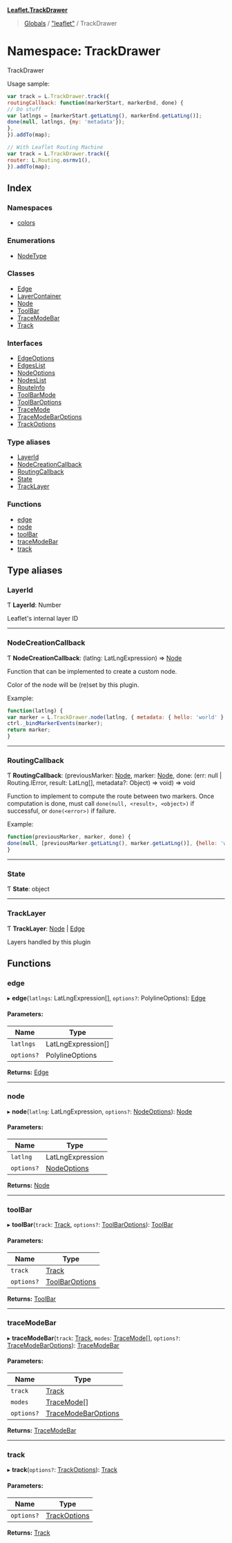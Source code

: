 **[Leaflet.TrackDrawer](../README.md)**

> [Globals](../README.md) / ["leaflet"](_leaflet_.md) / TrackDrawer

# Namespace: TrackDrawer

TrackDrawer

Usage sample:
```javascript
var track = L.TrackDrawer.track({
routingCallback: function(markerStart, markerEnd, done) {
// Do stuff
var latlngs = [markerStart.getLatLng(), markerEnd.getLatLng()];
done(null, latlngs, {my: 'metadata'});
},
}).addTo(map);

// With Leaflet Routing Machine
var track = L.TrackDrawer.track({
router: L.Routing.osrmv1(),
}).addTo(map);
```

## Index

### Namespaces

* [colors](_leaflet_.trackdrawer.colors.md)

### Enumerations

* [NodeType](../enums/_leaflet_.trackdrawer.nodetype.md)

### Classes

* [Edge](../classes/_leaflet_.trackdrawer.edge.md)
* [LayerContainer](../classes/_leaflet_.trackdrawer.layercontainer.md)
* [Node](../classes/_leaflet_.trackdrawer.node.md)
* [ToolBar](../classes/_leaflet_.trackdrawer.toolbar.md)
* [TraceModeBar](../classes/_leaflet_.trackdrawer.tracemodebar.md)
* [Track](../classes/_leaflet_.trackdrawer.track.md)

### Interfaces

* [EdgeOptions](../interfaces/_leaflet_.trackdrawer.edgeoptions.md)
* [EdgesList](../interfaces/_leaflet_.trackdrawer.edgeslist.md)
* [NodeOptions](../interfaces/_leaflet_.trackdrawer.nodeoptions.md)
* [NodesList](../interfaces/_leaflet_.trackdrawer.nodeslist.md)
* [RouteInfo](../interfaces/_leaflet_.trackdrawer.routeinfo.md)
* [ToolBarMode](../interfaces/_leaflet_.trackdrawer.toolbarmode.md)
* [ToolBarOptions](../interfaces/_leaflet_.trackdrawer.toolbaroptions.md)
* [TraceMode](../interfaces/_leaflet_.trackdrawer.tracemode.md)
* [TraceModeBarOptions](../interfaces/_leaflet_.trackdrawer.tracemodebaroptions.md)
* [TrackOptions](../interfaces/_leaflet_.trackdrawer.trackoptions.md)

### Type aliases

* [LayerId](_leaflet_.trackdrawer.md#layerid)
* [NodeCreationCallback](_leaflet_.trackdrawer.md#nodecreationcallback)
* [RoutingCallback](_leaflet_.trackdrawer.md#routingcallback)
* [State](_leaflet_.trackdrawer.md#state)
* [TrackLayer](_leaflet_.trackdrawer.md#tracklayer)

### Functions

* [edge](_leaflet_.trackdrawer.md#edge)
* [node](_leaflet_.trackdrawer.md#node)
* [toolBar](_leaflet_.trackdrawer.md#toolbar)
* [traceModeBar](_leaflet_.trackdrawer.md#tracemodebar)
* [track](_leaflet_.trackdrawer.md#track)

## Type aliases

### LayerId

Ƭ  **LayerId**: Number

Leaflet's internal layer ID

___

### NodeCreationCallback

Ƭ  **NodeCreationCallback**: (latlng: LatLngExpression) => [Node](../classes/_leaflet_.trackdrawer.node.md)

Function that can be implemented to create a custom node.

Color of the node will be (re)set by this plugin.

Example:
```javascript
function(latlng) {
var marker = L.TrackDrawer.node(latlng, { metadata: { hello: 'world' } });
ctrl._bindMarkerEvents(marker);
return marker;
}
```

___

### RoutingCallback

Ƭ  **RoutingCallback**: (previousMarker: [Node](../classes/_leaflet_.trackdrawer.node.md), marker: [Node](../classes/_leaflet_.trackdrawer.node.md), done: (err: null \| Routing.IError, result: LatLng[], metadata?: Object) => void) => void

Function to implement to compute the route between two markers.
Once computation is done, must call `done(null, <result>, <object>)` if successful, or `done(<error>)` if failure.

Example:
```javascript
function(previousMarker, marker, done) {
done(null, [previousMarker.getLatLng(), marker.getLatLng()], {hello: 'world'});
}
```

___

### State

Ƭ  **State**: object

___

### TrackLayer

Ƭ  **TrackLayer**: [Node](../classes/_leaflet_.trackdrawer.node.md) \| [Edge](../classes/_leaflet_.trackdrawer.edge.md)

Layers handled by this plugin

## Functions

### edge

▸ **edge**(`latlngs`: LatLngExpression[], `options?`: PolylineOptions): [Edge](../classes/_leaflet_.trackdrawer.edge.md)

#### Parameters:

Name | Type |
------ | ------ |
`latlngs` | LatLngExpression[] |
`options?` | PolylineOptions |

**Returns:** [Edge](../classes/_leaflet_.trackdrawer.edge.md)

___

### node

▸ **node**(`latlng`: LatLngExpression, `options?`: [NodeOptions](../interfaces/_leaflet_.trackdrawer.nodeoptions.md)): [Node](../classes/_leaflet_.trackdrawer.node.md)

#### Parameters:

Name | Type |
------ | ------ |
`latlng` | LatLngExpression |
`options?` | [NodeOptions](../interfaces/_leaflet_.trackdrawer.nodeoptions.md) |

**Returns:** [Node](../classes/_leaflet_.trackdrawer.node.md)

___

### toolBar

▸ **toolBar**(`track`: [Track](../classes/_leaflet_.trackdrawer.track.md), `options?`: [ToolBarOptions](../interfaces/_leaflet_.trackdrawer.toolbaroptions.md)): [ToolBar](../classes/_leaflet_.trackdrawer.toolbar.md)

#### Parameters:

Name | Type |
------ | ------ |
`track` | [Track](../classes/_leaflet_.trackdrawer.track.md) |
`options?` | [ToolBarOptions](../interfaces/_leaflet_.trackdrawer.toolbaroptions.md) |

**Returns:** [ToolBar](../classes/_leaflet_.trackdrawer.toolbar.md)

___

### traceModeBar

▸ **traceModeBar**(`track`: [Track](../classes/_leaflet_.trackdrawer.track.md), `modes`: [TraceMode](../interfaces/_leaflet_.trackdrawer.tracemode.md)[], `options?`: [TraceModeBarOptions](../interfaces/_leaflet_.trackdrawer.tracemodebaroptions.md)): [TraceModeBar](../classes/_leaflet_.trackdrawer.tracemodebar.md)

#### Parameters:

Name | Type |
------ | ------ |
`track` | [Track](../classes/_leaflet_.trackdrawer.track.md) |
`modes` | [TraceMode](../interfaces/_leaflet_.trackdrawer.tracemode.md)[] |
`options?` | [TraceModeBarOptions](../interfaces/_leaflet_.trackdrawer.tracemodebaroptions.md) |

**Returns:** [TraceModeBar](../classes/_leaflet_.trackdrawer.tracemodebar.md)

___

### track

▸ **track**(`options?`: [TrackOptions](../interfaces/_leaflet_.trackdrawer.trackoptions.md)): [Track](../classes/_leaflet_.trackdrawer.track.md)

#### Parameters:

Name | Type |
------ | ------ |
`options?` | [TrackOptions](../interfaces/_leaflet_.trackdrawer.trackoptions.md) |

**Returns:** [Track](../classes/_leaflet_.trackdrawer.track.md)
